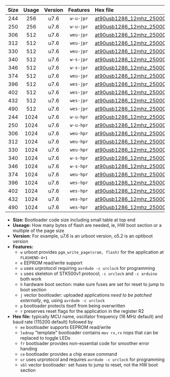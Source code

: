 |Size|Usage|Version|Features|Hex file|
|:-:|:-:|:-:|:-:|:--|
|244|256|u7.6|`w-u-jpr`|[at90usb1286_12mhz_250000bps_ur_vbl.hex](https://raw.githubusercontent.com/stefanrueger/urboot/main/bootloaders/at90usb1286/fcpu_12mhz/250000_bps/at90usb1286_12mhz_250000bps_ur_vbl.hex)|
|250|256|u7.6|`w-u-jpr`|[at90usb1286_12mhz_250000bps_lednop_ur_vbl.hex](https://raw.githubusercontent.com/stefanrueger/urboot/main/bootloaders/at90usb1286/fcpu_12mhz/250000_bps/at90usb1286_12mhz_250000bps_lednop_ur_vbl.hex)|
|306|512|u7.6|`weu-jpr`|[at90usb1286_12mhz_250000bps_ee_ur_vbl.hex](https://raw.githubusercontent.com/stefanrueger/urboot/main/bootloaders/at90usb1286/fcpu_12mhz/250000_bps/at90usb1286_12mhz_250000bps_ee_ur_vbl.hex)|
|312|512|u7.6|`weu-jpr`|[at90usb1286_12mhz_250000bps_ee_lednop_ur_vbl.hex](https://raw.githubusercontent.com/stefanrueger/urboot/main/bootloaders/at90usb1286/fcpu_12mhz/250000_bps/at90usb1286_12mhz_250000bps_ee_lednop_ur_vbl.hex)|
|330|512|u7.6|`weu-jpr`|[at90usb1286_12mhz_250000bps_ee_lednop_fr_ur_vbl.hex](https://raw.githubusercontent.com/stefanrueger/urboot/main/bootloaders/at90usb1286/fcpu_12mhz/250000_bps/at90usb1286_12mhz_250000bps_ee_lednop_fr_ur_vbl.hex)|
|340|512|u7.6|`w-s-jpr`|[at90usb1286_12mhz_250000bps_vbl.hex](https://raw.githubusercontent.com/stefanrueger/urboot/main/bootloaders/at90usb1286/fcpu_12mhz/250000_bps/at90usb1286_12mhz_250000bps_vbl.hex)|
|346|512|u7.6|`w-s-jpr`|[at90usb1286_12mhz_250000bps_lednop_vbl.hex](https://raw.githubusercontent.com/stefanrueger/urboot/main/bootloaders/at90usb1286/fcpu_12mhz/250000_bps/at90usb1286_12mhz_250000bps_lednop_vbl.hex)|
|374|512|u7.6|`weu-jpr`|[at90usb1286_12mhz_250000bps_ee_lednop_fr_ce_ur_vbl.hex](https://raw.githubusercontent.com/stefanrueger/urboot/main/bootloaders/at90usb1286/fcpu_12mhz/250000_bps/at90usb1286_12mhz_250000bps_ee_lednop_fr_ce_ur_vbl.hex)|
|396|512|u7.6|`wes-jpr`|[at90usb1286_12mhz_250000bps_ee_vbl.hex](https://raw.githubusercontent.com/stefanrueger/urboot/main/bootloaders/at90usb1286/fcpu_12mhz/250000_bps/at90usb1286_12mhz_250000bps_ee_vbl.hex)|
|402|512|u7.6|`wes-jpr`|[at90usb1286_12mhz_250000bps_ee_lednop_vbl.hex](https://raw.githubusercontent.com/stefanrueger/urboot/main/bootloaders/at90usb1286/fcpu_12mhz/250000_bps/at90usb1286_12mhz_250000bps_ee_lednop_vbl.hex)|
|432|512|u7.6|`wes-jpr`|[at90usb1286_12mhz_250000bps_ee_lednop_fr_vbl.hex](https://raw.githubusercontent.com/stefanrueger/urboot/main/bootloaders/at90usb1286/fcpu_12mhz/250000_bps/at90usb1286_12mhz_250000bps_ee_lednop_fr_vbl.hex)|
|490|512|u7.6|`wes-jpr`|[at90usb1286_12mhz_250000bps_ee_lednop_fr_ce_vbl.hex](https://raw.githubusercontent.com/stefanrueger/urboot/main/bootloaders/at90usb1286/fcpu_12mhz/250000_bps/at90usb1286_12mhz_250000bps_ee_lednop_fr_ce_vbl.hex)|
|244|1024|u7.6|`w-u-hpr`|[at90usb1286_12mhz_250000bps_ur.hex](https://raw.githubusercontent.com/stefanrueger/urboot/main/bootloaders/at90usb1286/fcpu_12mhz/250000_bps/at90usb1286_12mhz_250000bps_ur.hex)|
|250|1024|u7.6|`w-u-hpr`|[at90usb1286_12mhz_250000bps_lednop_ur.hex](https://raw.githubusercontent.com/stefanrueger/urboot/main/bootloaders/at90usb1286/fcpu_12mhz/250000_bps/at90usb1286_12mhz_250000bps_lednop_ur.hex)|
|306|1024|u7.6|`weu-hpr`|[at90usb1286_12mhz_250000bps_ee_ur.hex](https://raw.githubusercontent.com/stefanrueger/urboot/main/bootloaders/at90usb1286/fcpu_12mhz/250000_bps/at90usb1286_12mhz_250000bps_ee_ur.hex)|
|312|1024|u7.6|`weu-hpr`|[at90usb1286_12mhz_250000bps_ee_lednop_ur.hex](https://raw.githubusercontent.com/stefanrueger/urboot/main/bootloaders/at90usb1286/fcpu_12mhz/250000_bps/at90usb1286_12mhz_250000bps_ee_lednop_ur.hex)|
|330|1024|u7.6|`weu-hpr`|[at90usb1286_12mhz_250000bps_ee_lednop_fr_ur.hex](https://raw.githubusercontent.com/stefanrueger/urboot/main/bootloaders/at90usb1286/fcpu_12mhz/250000_bps/at90usb1286_12mhz_250000bps_ee_lednop_fr_ur.hex)|
|340|1024|u7.6|`w-s-hpr`|[at90usb1286_12mhz_250000bps.hex](https://raw.githubusercontent.com/stefanrueger/urboot/main/bootloaders/at90usb1286/fcpu_12mhz/250000_bps/at90usb1286_12mhz_250000bps.hex)|
|346|1024|u7.6|`w-s-hpr`|[at90usb1286_12mhz_250000bps_lednop.hex](https://raw.githubusercontent.com/stefanrueger/urboot/main/bootloaders/at90usb1286/fcpu_12mhz/250000_bps/at90usb1286_12mhz_250000bps_lednop.hex)|
|374|1024|u7.6|`weu-hpr`|[at90usb1286_12mhz_250000bps_ee_lednop_fr_ce_ur.hex](https://raw.githubusercontent.com/stefanrueger/urboot/main/bootloaders/at90usb1286/fcpu_12mhz/250000_bps/at90usb1286_12mhz_250000bps_ee_lednop_fr_ce_ur.hex)|
|396|1024|u7.6|`wes-hpr`|[at90usb1286_12mhz_250000bps_ee.hex](https://raw.githubusercontent.com/stefanrueger/urboot/main/bootloaders/at90usb1286/fcpu_12mhz/250000_bps/at90usb1286_12mhz_250000bps_ee.hex)|
|402|1024|u7.6|`wes-hpr`|[at90usb1286_12mhz_250000bps_ee_lednop.hex](https://raw.githubusercontent.com/stefanrueger/urboot/main/bootloaders/at90usb1286/fcpu_12mhz/250000_bps/at90usb1286_12mhz_250000bps_ee_lednop.hex)|
|432|1024|u7.6|`wes-hpr`|[at90usb1286_12mhz_250000bps_ee_lednop_fr.hex](https://raw.githubusercontent.com/stefanrueger/urboot/main/bootloaders/at90usb1286/fcpu_12mhz/250000_bps/at90usb1286_12mhz_250000bps_ee_lednop_fr.hex)|
|490|1024|u7.6|`wes-hpr`|[at90usb1286_12mhz_250000bps_ee_lednop_fr_ce.hex](https://raw.githubusercontent.com/stefanrueger/urboot/main/bootloaders/at90usb1286/fcpu_12mhz/250000_bps/at90usb1286_12mhz_250000bps_ee_lednop_fr_ce.hex)|

- **Size:** Bootloader code size including small table at top end
- **Useage:** How many bytes of flash are needed, ie, HW boot section or a multiple of the page size
- **Version:** For example, u7.6 is an urboot version, o5.2 is an optiboot version
- **Features:**
  + `w` urboot provides `pgm_write_page(sram, flash)` for the application at `FLASHEND-4+1`
  + `e` EEPROM read/write support
  + `u` uses urprotocol requiring `avrdude -c urclock` for programming
  + `s` uses skeleton of STK500v1 protocol; `-c urclock` and `-c arduino` both work
  + `h` hardware boot section: make sure fuses are set for reset to jump to boot section
  + `j` vector bootloader: uploaded applications *need to be patched externally*, eg, using `avrdude -c urclock`
  + `p` bootloader protects itself from being overwritten
  + `r` preserves reset flags for the application in the register R2
- **Hex file:** typically MCU name, oscillator frequency (16 MHz default) and baud rate (115200 default) followed by
  + `ee` bootloader supports EEPROM read/write
  + `lednop` "template" bootloader contains `mov rx,rx` nops that can be replaced to toggle LEDs
  + `fr` bootloader provides non-essential code for smoother error handing
  + `ce` bootloader provides a chip erase command
  + `ur` uses urprotocol and requires `avrdude -c urclock` for programming
  + `vbl` vector bootloader: set fuses to jump to reset, not the HW boot section
